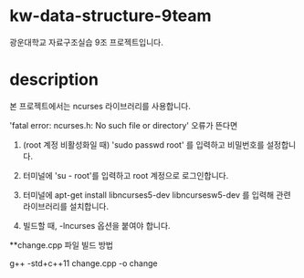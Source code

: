 # kw-data-structure-9team
광운대학교 자료구조실습 9조 프로젝트입니다.

# description
본 프로젝트에서는 ncurses 라이브러리를 사용합니다.

'fatal error: ncurses.h: No such file or directory' 오류가 뜬다면

1. (root 계정 비활성화일 때) 'sudo passwd root' 를 입력하고 비밀번호를 설정합니다.

2. 터미널에 'su - root'를 입력하고 root 계정으로 로그인합니다. 

3. 터미널에 apt-get install libncurses5-dev libncursesw5-dev 를 입력해 관련 라이브러리를 설치합니다.

4. 빌드할 때, -lncurses 옵션을 붙여야 합니다.

**change.cpp 파일 빌드 방법

g++ -std+c++11 change.cpp -o change
